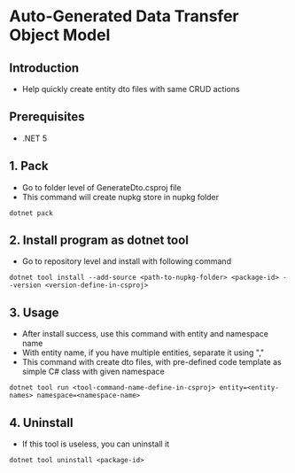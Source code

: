 # Auto-Generated Data Transfer Object Model
## Introduction
- Help quickly create entity dto files with same CRUD actions

## Prerequisites
- .NET 5

## 1. Pack
- Go to folder level of GenerateDto.csproj file
- This command will create nupkg store in nupkg folder
```
dotnet pack
```
## 2. Install program as dotnet tool
- Go to repository level and install with following command
```
dotnet tool install --add-source <path-to-nupkg-folder> <package-id> --version <version-define-in-csproj>
```
## 3. Usage
- After install success, use this command with entity and namespace name
- With entity name, if you have multiple entities, separate it using ","
- This command with create dto files, with pre-defined code template as simple C# class with given namespace
```
dotnet tool run <tool-command-name-define-in-csproj> entity=<entity-names> namespace=<namespace-name>
```
## 4. Uninstall
- If this tool is useless, you can uninstall it
```
dotnet tool uninstall <package-id>
```

